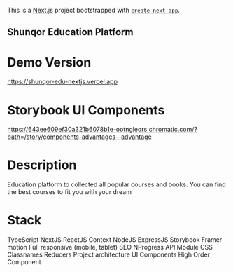This is a [Next.js](https://nextjs.org/) project bootstrapped with [`create-next-app`](https://github.com/vercel/next.js/tree/canary/packages/create-next-app).

## Shunqor Education Platform

# Demo Version
https://shunqor-edu-nextjs.vercel.app

# Storybook UI Components
https://643ee609ef30a321b6078b1e-ootngleors.chromatic.com/?path=/story/components-advantages--advantage 

# Description
Education platform to collected all popular courses and books. You can find the best courses to fit you with your dream

# Stack
TypeScript
NextJS
ReactJS
Context
NodeJS
ExpressJS
Storybook
Framer motion
Full responsive (mobile, tablet)
SEO
NProgress
API
Module CSS
Classnames
Reducers
Project architecture
UI Components
High Order Component

